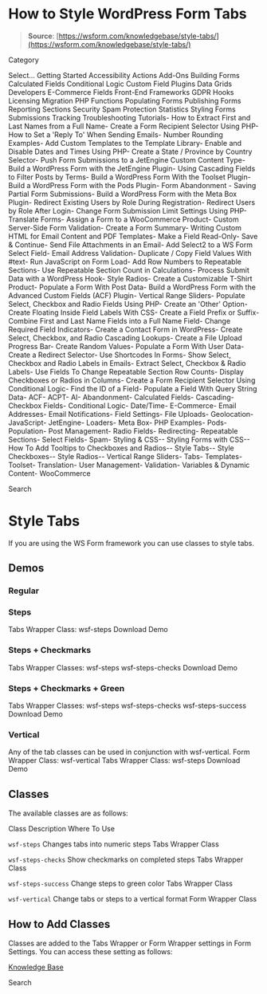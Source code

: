 # How to Style WordPress Form Tabs

> **Source**: [https://wsform.com/knowledgebase/style-tabs/](https://wsform.com/knowledgebase/style-tabs/)


Category

Select...
 Getting Started Accessibility Actions Add-Ons Building Forms Calculated Fields Conditional Logic Custom Field Plugins Data Grids Developers E-Commerce Fields Front-End Frameworks GDPR Hooks Licensing Migration PHP Functions Populating Forms Publishing Forms Reporting Sections Security Spam Protection Statistics Styling Forms Submissions Tracking Troubleshooting Tutorials- How to Extract First and Last Names from a Full Name- Create a Form Recipient Selector Using PHP- How to Set a 'Reply To' When Sending Emails- Number Rounding Examples- Add Custom Templates to the Template Library- Enable and Disable Dates and Times Using PHP- Create a State / Province by Country Selector- Push Form Submissions to a JetEngine Custom Content Type- Build a WordPress Form with the JetEngine Plugin- Using Cascading Fields to Filter Posts by Terms- Build a WordPress Form With the Toolset Plugin- Build a WordPress Form with the Pods Plugin- Form Abandonment - Saving Partial Form Submissions- Build a WordPress Form with the Meta Box Plugin- Redirect Existing Users by Role During Registration- Redirect Users by Role After Login- Change Form Submission Limit Settings Using PHP- Translate Forms- Assign a Form to a WooCommerce Product- Custom Server-Side Form Validation- Create a Form Summary- Writing Custom HTML for Email Content and PDF Templates- Make a Field Read-Only- Save & Continue- Send File Attachments in an Email- Add Select2 to a WS Form Select Field- Email Address Validation- Duplicate / Copy Field Values With #text- Run JavaScript on Form Load- Add Row Numbers to Repeatable Sections- Use Repeatable Section Count in Calculations- Process Submit Data with a WordPress Hook- Style Radios- Create a Customizable T-Shirt Product- Populate a Form With Post Data- Build a WordPress Form with the Advanced Custom Fields (ACF) Plugin- Vertical Range Sliders- Populate Select, Checkbox and Radio Fields Using PHP- Create an 'Other' Option- Create Floating Inside Field Labels With CSS- Create a Field Prefix or Suffix- Combine First and Last Name Fields into a Full Name Field- Change Required Field Indicators- Create a Contact Form in WordPress- Create Select, Checkbox, and Radio Cascading Lookups- Create a File Upload Progress Bar- Create Random Values- Populate a Form With User Data- Create a Redirect Selector- Use Shortcodes In Forms- Show Select, Checkbox and Radio Labels in Emails- Extract Select, Checkbox & Radio Labels- Use Fields To Change Repeatable Section Row Counts- Display Checkboxes or Radios in Columns- Create a Form Recipient Selector Using Conditional Logic- Find the ID of a Field- Populate a Field With Query String Data- ACF- ACPT- AI- Abandonment- Calculated Fields- Cascading- Checkbox Fields- Conditional Logic- Date/Time- E-Commerce- Email Addresses- Email Notifications- Field Settings- File Uploads- Geolocation- JavaScript- JetEngine- Loaders- Meta Box- PHP Examples- Pods- Population- Post Management- Radio Fields- Redirecting- Repeatable Sections- Select Fields- Spam- Styling & CSS-- Styling Forms with CSS-- How To Add Tooltips to Checkboxes and Radios-- Style Tabs-- Style Checkboxes-- Style Radios-- Vertical Range Sliders- Tabs- Templates- Toolset- Translation- User Management- Validation- Variables & Dynamic Content- WooCommerce

Search

# Style Tabs

If you are using the WS Form framework you can use classes to style tabs.

## Demos

### Regular

### Steps

Tabs Wrapper Class: wsf-steps
Download Demo

### Steps + Checkmarks

Tabs Wrapper Classes: wsf-steps wsf-steps-checks
Download Demo

### Steps + Checkmarks + Green

Tabs Wrapper Classes: wsf-steps wsf-steps-checks wsf-steps-success
Download Demo

### Vertical

Any of the tab classes can be used in conjunction with wsf-vertical.
Form Wrapper Class: wsf-vertical
Tabs Wrapper Class: wsf-steps
Download Demo

## Classes

The available classes are as follows:

Class
Description
Where To Use

`wsf-steps`
Changes tabs into numeric steps
Tabs Wrapper Class

`wsf-steps-checks`
Show checkmarks on completed steps
Tabs Wrapper Class

`wsf-steps-success`
Change steps to green color
Tabs Wrapper Class

`wsf-vertical`
Change tabs or steps to a vertical format
Form Wrapper Class

## How to Add Classes

Classes are added to the Tabs Wrapper or Form Wrapper settings in Form Settings. You can access these setting as follows:

 

[Knowledge Base](https://wsform.com/knowledgebase/)

Search

